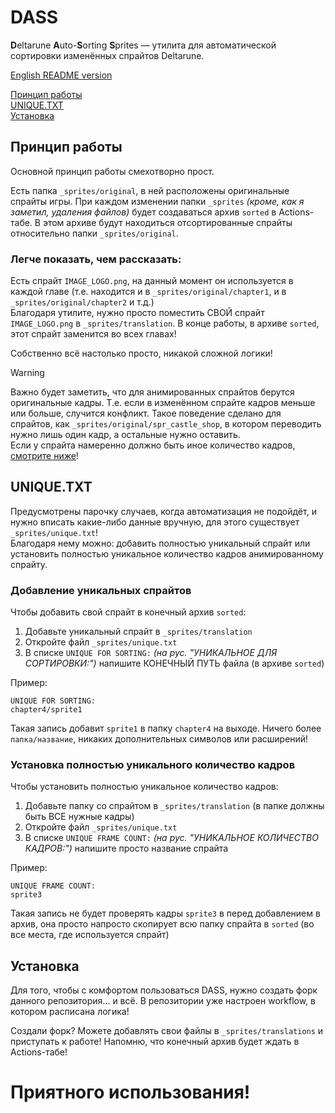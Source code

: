 # DASS
**D**eltarune **A**uto-**S**orting **S**prites — утилита для автоматической сортировки изменённых спрайтов Deltarune.

[English README version](https://github.com/snusxd/dass/blob/main/README.md)

[Принцип работы](#%D0%BF%D1%80%D0%B8%D0%BD%D1%86%D0%B8%D0%BF-%D1%80%D0%B0%D0%B1%D0%BE%D1%82%D1%8B)\
[UNIQUE.TXT](#uniquetxt)\
[Установка](#%D1%83%D1%81%D1%82%D0%B0%D0%BD%D0%BE%D0%B2%D0%BA%D0%B0)

## Принцип работы
Основной принцип работы смехотворно прост.

Есть папка `_sprites/original`, в ней расположены оригинальные спрайты игры. При каждом изменении папки `_sprites` *(кроме, как я заметил, удаления файлов)* будет создаваться архив `sorted` в Actions-табе. В этом архиве будут находиться отсортированные спрайты относительно папки `_sprites/original`.

### Легче показать, чем рассказать:
Есть спрайт `IMAGE_LOGO.png`, на данный момент он используется в каждой главе (т.е. находится и в `_sprites/original/chapter1`, и в `_sprites/original/chapter2` и т.д.)\
Благодаря утилите, нужно просто поместить СВОЙ спрайт `IMAGE_LOGO.png` в `_sprites/translation`. В конце работы, в архиве `sorted`, этот спрайт заменится во всех главах!

Собственно всё настолько просто, никакой сложной логики!

> [!Warning]
> Важно будет заметить, что для анимированных спрайтов берутся оригинальные кадры. Т.е. если в изменённом спрайте кадров меньше или больше, случится конфликт. Такое поведение сделано для спрайтов, как `_sprites/original/spr_castle_shop`, в котором переводить нужно лишь один кадр, а остальные нужно оставить.\
> Если у спрайта намеренно должно быть иное количество кадров, [смотрите ниже](#%D1%83%D1%81%D1%82%D0%B0%D0%BD%D0%BE%D0%B2%D0%BA%D0%B0-%D0%BF%D0%BE%D0%BB%D0%BD%D0%BE%D1%81%D1%82%D1%8C%D1%8E-%D1%83%D0%BD%D0%B8%D0%BA%D0%B0%D0%BB%D1%8C%D0%BD%D0%BE%D0%B3%D0%BE-%D0%BA%D0%BE%D0%BB%D0%B8%D1%87%D0%B5%D1%81%D1%82%D0%B2%D0%BE-%D0%BA%D0%B0%D0%B4%D1%80%D0%BE%D0%B2)!

## UNIQUE.TXT
Предусмотрены парочку случаев, когда автоматизация не подойдёт, и нужно вписать какие-либо данные вручную, для этого существует `_sprites/unique.txt`!\
Благодаря нему можно: добавить полностью уникальный спрайт или установить полностью уникальное количество кадров анимированному спрайту.

### Добавление уникальных спрайтов
Чтобы добавить свой спрайт в конечный архив `sorted`:
1. Добавьте уникальный спрайт в `_sprites/translation`
2. Откройте файл `_sprites/unique.txt`
3. В списке `UNIQUE FOR SORTING:` *(на рус. "УНИКАЛЬНОЕ ДЛЯ СОРТИРОВКИ:")* напишите КОНЕЧНЫЙ ПУТЬ файла (в архиве `sorted`)

Пример:
```
UNIQUE FOR SORTING:
chapter4/sprite1
```
Такая запись добавит `sprite1` в папку `chapter4` на выходе. Ничего более `папка/название`, никаких дополнительных символов или расширений!


### Установка полностью уникального количество кадров
Чтобы установить полностью уникальное количество кадров:
1. Добавьте папку со спрайтом в `_sprites/translation` (в папке должны быть ВСЕ нужные кадры)
2. Откройте файл `_sprites/unique.txt`
3. В списке `UNIQUE FRAME COUNT:` *(на рус. "УНИКАЛЬНОЕ КОЛИЧЕСТВО КАДРОВ:")* напишите просто название спрайта

Пример:
```
UNIQUE FRAME COUNT:
sprite3
```
Такая запись не будет проверять кадры `sprite3` в перед добавлением в архив, она просто напросто скопирует всю папку спрайта в `sorted` (во все места, где используется спрайт)

## Установка
Для того, чтобы с комфортом пользоваться DASS, нужно создать форк данного репозитория... и всё. В репозитории уже настроен workflow, в котором расписана логика!

Создали форк? Можете добавлять свои файлы в `_sprites/translations` и приступать к работе! Напомню, что конечный архив будет ждать в Actions-табе!

# Приятного использования!
